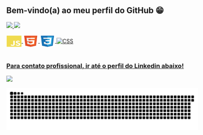 ## Bem-vindo(a) ao meu perfil do GitHub 😁

 <div>
   <a href="https://github.com/Grannek">
   <img height="180em" src="https://github-readme-stats.vercel.app/api?username=Grannek&show_icons=true&theme=midnight-purple&include_all_commits=true&count_private=true"/>
   <img height="180em" src="https://github-readme-stats.vercel.app/api/top-langs/?username=Grannek&layout=compact&langs_count=6&theme=midnight-purple"/>

</div>
<div style="display: inline_block"><br>
  <img align="center" alt="Js" height="30" width="40" src="https://raw.githubusercontent.com/devicons/devicon/master/icons/javascript/javascript-plain.svg">
  <img align="center" alt="HTML" height="30" width="40" src="https://raw.githubusercontent.com/devicons/devicon/master/icons/html5/html5-original.svg">
  <img align="center" alt="CSS" height="30" width="40" src="https://raw.githubusercontent.com/devicons/devicon/master/icons/css3/css3-original.svg">
  <img align="center" alt="CSS" height="40" width="50" src="https://cdn.jsdelivr.net/gh/devicons/devicon/icons/java/java-original-wordmark.svg" />


</div>
 
 <br>
 
  ### Para contato profissional, ir até o perfil do Linkedin abaixo!
 
<div> 
  <a href="https://www.linkedin.com/in/joão-pedro-ferreira-beirigo-8130b7269/" target="_blank"><img src="https://img.shields.io/badge/-LinkedIn-%230077B5?style=for-the-badge&logo=linkedin&logoColor=white" target="_blank"></a> 
 
  ![Snake animation](https://github.com/Grannek/Grannek/blob/output/github-contribution-grid-snake.svg)

</div>
